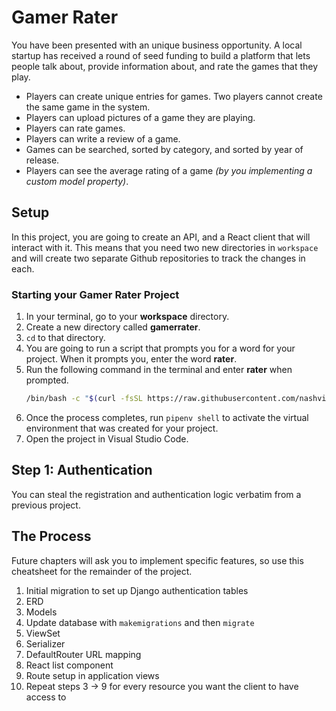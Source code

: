# Gamer Rater

You have been presented with an unique business opportunity. A local startup has received a round of seed funding to build a platform that lets people talk about, provide information about, and rate the games that they play.

* Players can create unique entries for games. Two players cannot create the same game in the system.
* Players can upload pictures of a game they are playing.
* Players can rate games.
* Players can write a review of a game.
* Games can be searched, sorted by category, and sorted by year of release.
* Players can see the average rating of a game _(by you implementing a custom model property)_.

## Setup

In this project, you are going to create an API, and a React client that will interact with it. This means that you need two new directories in `workspace` and will create two separate Github repositories to track the changes in each.


### Starting your Gamer Rater Project

1. In your terminal, go to your **workspace** directory.
2. Create a new directory called **gamerrater**.
3. `cd` to that directory.
4. You are going to run a script that prompts you for a word for your project. When it prompts you, enter the word **rater**.
5. Run the following command in the terminal and enter **rater** when prompted.
   ```sh
   /bin/bash -c "$(curl -fsSL https://raw.githubusercontent.com/nashville-software-school/course-bash-scripts/main/python/django-setup.sh)"
   ```
6. Once the process completes, run `pipenv shell` to activate the virtual environment that was created for your project.
7. Open the project in Visual Studio Code.


## Step 1: Authentication

You can steal the registration and authentication logic verbatim from a previous project.

## The Process

Future chapters will ask you to implement specific features, so use this cheatsheet for the remainder of the project.

1. Initial migration to set up Django authentication tables
1. ERD
1. Models
1. Update database with `makemigrations` and then `migrate`
1. ViewSet
1. Serializer
1. DefaultRouter URL mapping
1. React list component
1. Route setup in application views
1. Repeat steps 3 -> 9 for every resource you want the client to have access to
